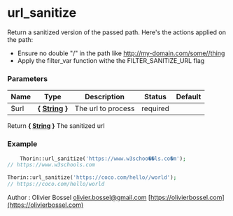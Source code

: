 # url_sanitize

Return a sanitized version of the passed path. Here's the actions applied on the path:
- Ensure no double "/" in the path like http://my-domain.com/some//thing
- Apply the filter_var function withe the FILTER_SANITIZE_URL flag


### Parameters
Name  |  Type  |  Description  |  Status  |  Default
------------  |  ------------  |  ------------  |  ------------  |  ------------
$url  |  **{ [String](http://php.net/manual/en/language.types.string.php) }**  |  The url to process  |  required  |

Return **{ [String](http://php.net/manual/en/language.types.string.php) }** The sanitized url

### Example
```php
	Thorin::url_sanitize('https://www.w3schoo��ls.co�m');
// https://www.w3schools.com

Thorin::url_sanitize('https://coco.com/hello//world');
// https://coco.com/hello/world
```
Author : Olivier Bossel [olivier.bossel@gmail.com](mailto:olivier.bossel@gmail.com) [https://olivierbossel.com](https://olivierbossel.com)